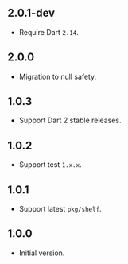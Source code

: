 ## 2.0.1-dev

- Require Dart `2.14`.

## 2.0.0

* Migration to null safety.

## 1.0.3

* Support Dart 2 stable releases.

## 1.0.2

* Support test `1.x.x`.

## 1.0.1

* Support latest `pkg/shelf`.

## 1.0.0

* Initial version.
